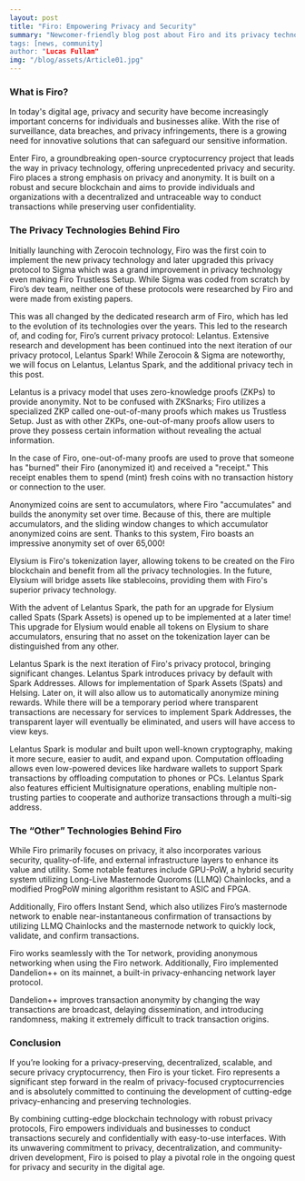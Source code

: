 ```yaml
--- 
layout: post
title: "Firo: Empowering Privacy and Security"
summary: "Newcomer-friendly blog post about Firo and its privacy technology!”
tags: [news, community]
author: "Lucas Fullam"
img: "/blog/assets/Article01.jpg"
--- 
```


### What is Firo? 

In today's digital age, privacy and security have become increasingly important concerns for individuals and businesses alike. With the rise of surveillance, data breaches, and privacy infringements, there is a growing need for innovative solutions that can safeguard our sensitive information. 

Enter Firo, a groundbreaking open-source cryptocurrency project that leads the way in privacy technology, offering unprecedented privacy and security. Firo places a strong emphasis on privacy and anonymity. It is built on a robust and secure blockchain and aims to provide individuals and organizations with a decentralized and untraceable way to conduct transactions while preserving user confidentiality.

### The Privacy Technologies Behind Firo

Initially launching with Zerocoin technology, Firo was the first coin to implement the new privacy technology and later upgraded this privacy protocol to Sigma which was a grand improvement in privacy technology even making Firo Trustless Setup. While Sigma was coded from scratch by Firo’s dev team, neither one of these protocols were researched by Firo and were made from existing papers. 

This was all changed by the dedicated research arm of Firo, which has led to the evolution of its technologies over the years. This led to the research of, and coding for, Firo’s current privacy protocol: Lelantus. Extensive research and development has been continued into the next iteration of our privacy protocol, Lelantus Spark! While Zerocoin & Sigma are noteworthy, we will focus on Lelantus, Lelantus Spark, and the additional privacy tech in this post. 

Lelantus is a privacy model that uses zero-knowledge proofs (ZKPs) to provide anonymity. Not to be confused with ZKSnarks; Firo utilizes a specialized ZKP called one-out-of-many proofs which makes us Trustless Setup. Just as with other ZKPs, one-out-of-many proofs allow users to prove they possess certain information without revealing the actual information. 

In the case of Firo, one-out-of-many proofs are used to prove that someone has "burned" their Firo (anonymized it) and received a "receipt." This receipt enables them to spend (mint) fresh coins with no transaction history or connection to the user. 

Anonymized coins are sent to accumulators, where Firo "accumulates" and builds the anonymity set over time. Because of this, there are multiple accumulators, and the sliding window changes to which accumulator anonymized coins are sent. Thanks to this system, Firo boasts an impressive anonymity set of over 65,000!

Elysium is Firo's tokenization layer, allowing tokens to be created on the Firo blockchain and benefit from all the privacy technologies. In the future, Elysium will bridge assets like stablecoins, providing them with Firo's superior privacy technology. 

With the advent of Lelantus Spark, the path for an upgrade for Elysium called Spats (Spark Assets) is opened up to be implemented at a later time! This upgrade for Elysium would enable all tokens on Elysium to share accumulators, ensuring that no asset on the tokenization layer can be distinguished from any other.

Lelantus Spark is the next iteration of Firo's privacy protocol, bringing significant changes. Lelantus Spark introduces privacy by default with Spark Addresses. Allows for implementation of Spark Assets (Spats) and Helsing. Later on, it will also allow us to automatically anonymize mining rewards. While there will be a temporary period where transparent transactions are necessary for services to implement Spark Addresses, the transparent layer will eventually be eliminated, and users will have access to view keys.

Lelantus Spark is modular and built upon well-known cryptography, making it more secure, easier to audit, and expand upon. Computation offloading allows even low-powered devices like hardware wallets to support Spark transactions by offloading computation to phones or PCs. Lelantus Spark also features efficient Multisignature operations, enabling multiple non-trusting parties to cooperate and authorize transactions through a multi-sig address.

### The “Other” Technologies Behind Firo

While Firo primarily focuses on privacy, it also incorporates various security, quality-of-life, and external infrastructure layers to enhance its value and utility. Some notable features include GPU-PoW, a hybrid security system utilizing Long-Live Masternode Quoroms (LLMQ) Chainlocks, and a modified ProgPoW mining algorithm resistant to ASIC and FPGA. 

Additionally, Firo offers Instant Send, which also utilizes Firo’s masternode network to enable near-instantaneous confirmation of transactions by utilizing LLMQ Chainlocks and the masternode network to quickly lock, validate, and confirm transactions.

Firo works seamlessly with the Tor network, providing anonymous networking when using the Firo network. Additionally, Firo implemented Dandelion++ on its mainnet, a built-in privacy-enhancing network layer protocol. 

Dandelion++ improves transaction anonymity by changing the way transactions are broadcast, delaying dissemination, and introducing randomness, making it extremely difficult to track transaction origins.

### Conclusion

If you’re looking for a privacy-preserving, decentralized, scalable, and secure privacy cryptocurrency, then Firo is your ticket. Firo represents a significant step forward in the realm of privacy-focused cryptocurrencies and is absolutely committed to continuing the development of cutting-edge privacy-enhancing and preserving technologies. 

By combining cutting-edge blockchain technology with robust privacy protocols, Firo empowers individuals and businesses to conduct transactions securely and confidentially with easy-to-use interfaces. With its unwavering commitment to privacy, decentralization, and community-driven development, Firo is poised to play a pivotal role in the ongoing quest for privacy and security in the digital age. 
